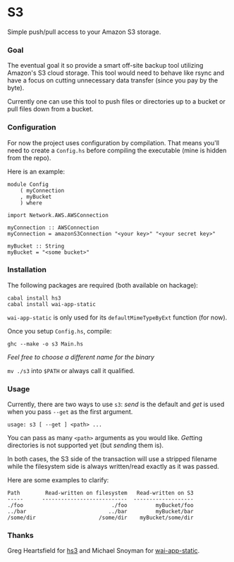 # S3

Simple push/pull access to your Amazon S3 storage.

### Goal

The eventual goal it so provide a smart off-site backup tool utilizing 
Amazon's S3 cloud storage. This tool would need to behave like rsync and 
have a focus on cutting unnecessary data transfer (since you pay by the 
byte).

Currently one can use this tool to push files or directories up to a 
bucket or pull files down from a bucket.

### Configuration

For now the project uses configuration by compilation. That means you'll 
need to create a `Config.hs` before compiling the executable (mine is 
hidden from the repo).

Here is an example:

~~~ { .haskell }
module Config
    ( myConnection
    , myBucket
    ) where

import Network.AWS.AWSConnection

myConnection :: AWSConnection
myConnection = amazonS3Connection "<your key>" "<your secret key>"

myBucket :: String
myBucket = "<some bucket>"
~~~

### Installation

The following packages are required (both available on hackage):

~~~ 
cabal install hs3
cabal install wai-app-static
~~~

`wai-app-static` is only used for its `defaultMimeTypeByExt` function 
(for now).

Once you setup `Config.hs`, compile:

~~~ 
ghc --make -o s3 Main.hs
~~~

*Feel free to choose a different name for the binary*

`mv ./s3` into `$PATH` or always call it qualified.

### Usage

Currently, there are two ways to use `s3`: *send* is the default and 
*get* is used when you pass `--get` as the first argument.

~~~ 
usage: s3 [ --get ] <path> ...
~~~

You can pass as many `<path>` arguments as you would like. *Get*ting 
directories is not supported yet (but *send*ing them is).

In both cases, the S3 side of the transaction will use a stripped 
filename while the filesystem side is always written/read exactly as it 
was passed.

Here are some examples to clarify:

~~~ 
Path        Read-written on filesystem   Read-written on S3
-----      ---------------------------  -------------------
./foo                            ./foo         myBucket/foo
../bar                          ../bar         myBucket/bar
/some/dir                    /some/dir    myBucket/some/dir
~~~

### Thanks

Greg Heartsfield for [hs3][] and Michael Snoyman for [wai-app-static][].

[hs3]:            http://hackage.haskell.org/package/hs3
[wai-app-static]: http://hackage.haskell.org/package/wai-app-static
